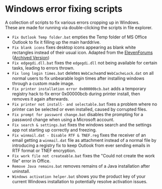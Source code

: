 # Windows error fixing scripts
A collection of scripts to fix various errors cropping up in Windows.\
These are made for running via double-clicking the scripts in file explorer.

* `Fix Outlook Temp folder.bat` empties the Temp folder of MS Office Outlook to fix it filling up the main harddrive.
* `Fix blank icons` fixes desktop icons appearing as blank white rectangles instead of their usual icon. Adapted from the [ElevenForums](https://www.elevenforum.com/t/rebuild-icon-cache-in-windows-11.2049/) ([Archived Version](https://web.archive.org/web/20211017173532/https://www.elevenforum.com/t/rebuild-icon-cache-in-windows-11.2049/))
* `Fix edgegdi.dll.bat` fixes the `edgegdi.dll` not being available for certain tasks, leading to errors thrown.
* `Fix long login times.bat` deletes `WebCache`and `WebCacheLock.dat` on all normal users to fix unbearable login times after installing windows through a custom made image.
* `Fix printer installation error 0x00000bcb.bat` adds a temporary registry hack to fix error 0x00000bcb during printer install, then removes it again afterwards.
* `Fix printer not install- and selectable.bat` fixes a problem where no printer can be selected or even installed, caused by corrupted files.
* `Fix prompt for password change.bat` disables the prompting for a password change when using a Microsoft account.
* `Fix search & settings.bat` fixes the windows search and the settings app not starting up correctly and freezing.
* `Fix winmail.dat - Disable RTF & TNEF.reg` fixes the receiver of an email getting a `winmail.dat` file as attachment instead of a normal file by introducing a registry fix to keep Outlook from ever sending emails in RTF format or TNEF encryption.
* `Fix work file not createable.bat` fixes the "Could not create the work file" error in Office.
* `Remove Java remains.bat` removes remains of a Java installation after uninstall.
* `Windows activation helper.bat` shows you the product key of your current Windows installation to potentially resolve activation issues.